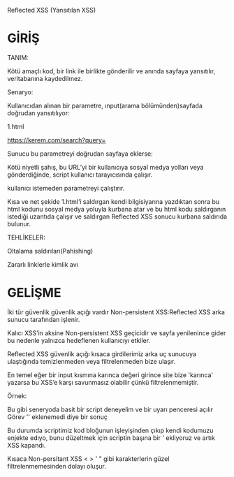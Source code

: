 Reflected XSS (Yansıtılan XSS)
                                          
# GİRİŞ

TANIM:

Kötü amaçlı kod, bir link ile birlikte gönderilir ve anında sayfaya yansıtılır, veritabanına kaydedilmez.

Senaryo:

Kullanıcıdan alınan bir parametre, ınput(arama bölümünden)sayfada doğrudan yansıtılıyor:

1.html

https://kerem.com/search?query=<script>alert('Reflected XSS!')</script>

Sunucu bu parametreyi doğrudan sayfaya eklerse:

Kötü niyetli şahış, bu URL’yi bir kullanıcıya sosyal medya yolları veya  gönderdiğinde, script kullanıcı tarayıcısında çalışır.

<script>alert('Reflected XSS!')</script>

kullanıcı istemeden parametreyi çalıştırır.

Kısa ve net şekide 1.html’i saldırgan kendi bilgisiyarına yazdıktan sonra bu html kodunu sosyal medya yoluyla kurbana atar ve bu html kodu saldırganın istediği uzantıda çalışır ve saldırgan Reflected XSS sonucu kurbana saldırıda bulunur.

TEHLİKELER:

Oltalama saldırıları(Pahishing)

Zararlı linklerle kimlik avı

# GELİŞME
                                          
İki tür güvenlik güvenlik açığı vardır Non-persistent XSS:Reflected XSS arka sunucu tarafından işlenir.

Kalıcı XSS’in aksine Non-persistent XSS geçicidir ve sayfa yenilenince gider bu nedenle yalnızca hedeflenen kullanıcıyı etkiler.

Reflected XSS güvenlik açığı kısaca girdilerimiz arka uç sunucuya ulaştığında temizlenmeden veya filtrelenmeden bize ulaşır.

En temel eğer bir input kısmına karınca değeri girince site bize 'karınca' yazarsa bu XSS’e karşı savunmasız olabilir çünkü filtrelenmemiştir.

Örnek:

Bu gibi seneryoda basit bir script deneyelim <script>alert(window.origin)</script> ve bir uyarı penceresi açılır Görev '' eklenemedi diye bir sonuç
      
Bu durumda scriptimiz kod bloğunun işleyişinden çıkıp kendi kodumuzu enjekte edıyo, bunu düzeltmek için scriptin başına bir ' ekliyoruz ve artık XSS kapandı.
      
Kısaca Non-persitant XSS < > ' " gibi karakterlerin güzel filtrelenmemesinden dolayı oluşur.
      
